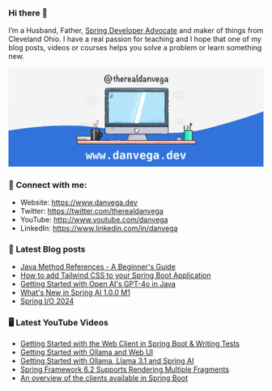 ### Hi there 👋

I’m a Husband, Father, [Spring Developer Advocate](https://tanzu.vmware.com/developer/advocates/) and maker of things from Cleveland Ohio. I have a real passion for teaching and I hope that one of my blog posts, videos or courses helps you solve a problem or learn something new.

![Profile Header](./github_profile_header.png)

### 🤝 Connect with me:

- Website: https://www.danvega.dev
- Twitter: https://twitter.com/therealdanvega
- YouTube: http://www.youtube.com/danvega
- LinkedIn: https://www.linkedin.com/in/danvega

### 📝 Latest Blog posts

<!-- BLOG-POST-LIST:START -->
- [Java Method References - A Beginner&#39;s Guide](/blog/2024/08/01/java-method-references)
- [How to add Tailwind CSS to your Spring Boot Application](/blog/2024/07/18/spring-boot-tailwind)
- [Getting Started with Open AI&#39;s GPT-4o in Java](/blog/2024/07/10/java-gpt-4o)
- [What&#39;s New in Spring AI 1.0.0 M1](/blog/2024/06/20/spring-ai-m1)
- [Spring I/O 2024](/blog/2024/06/03/spring-io-2024)
<!-- BLOG-POST-LIST:END -->

### 🖥 Latest YouTube Videos

<!-- YOUTUBE:START -->
- [Getting Started with the Web Client in Spring Boot &amp; Writing Tests](https://www.youtube.com/watch?v=0jyKgEz0Yn8)
- [Getting Started with Ollama and Web UI](https://www.youtube.com/watch?v=BzFafshQkWw)
- [Getting Started with Ollama, Llama 3.1 and Spring AI](https://www.youtube.com/watch?v=dffEF9ORVUg)
- [Spring Framework 6.2 Supports Rendering Multiple Fragments](https://www.youtube.com/watch?v=Di4XaajLNNk)
- [An overview of the clients available in Spring Boot](https://www.youtube.com/watch?v=KNK9FJujm48)
<!-- YOUTUBE:END -->
